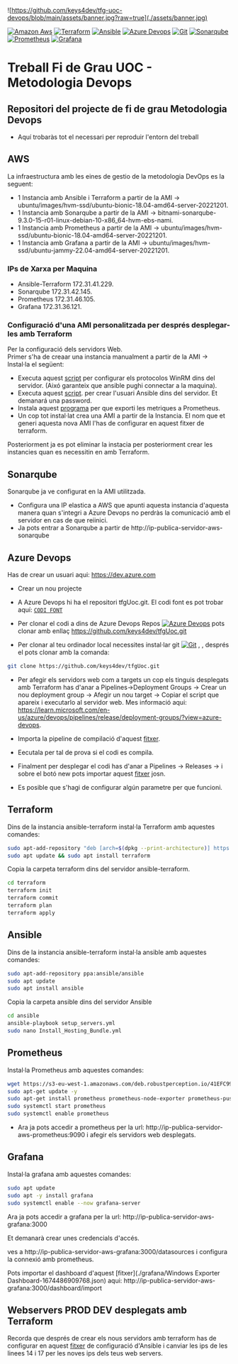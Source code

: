![https://github.com/keys4dev/tfg-uoc-devops/blob/main/assets/banner.jpg?raw=true](./assets/banner.jpg)

[![Amazon Aws](https://img.shields.io/badge/-Amazon%20Aws-grey?style=flat-square&logo=amazonaws)](https://aws.amazon.com/)
[![Terraform](https://img.shields.io/badge/-Terraform-grey?style=flat-square&logo=terraform)](https://www.terraform.io/) 
[![Ansible](https://img.shields.io/badge/-Ansible-grey?style=flat-square&logo=ansible)](https://www.ansible.com/)
[![Azure Devops](https://img.shields.io/badge/-Azure%20Devops-grey?style=flat-square&logo=azuredevops)](https://dev.azure.com/)
[![Git](https://img.shields.io/badge/-git-grey?style=flat-square&logo=git)](https://git-scm.com/)
[![Sonarqube](https://img.shields.io/badge/-Sonarqube-grey?style=flat-square&logo=sonarqube)](https://www.sonarsource.com/products/sonarqube/)
[![Prometheus](https://img.shields.io/badge/-Prometheus-grey?style=flat-square&logo=prometheus)](https://prometheus.io/) 
[![Grafana](https://img.shields.io/badge/-grafana-grey?style=flat-square&logo=grafana)](https://grafana.com/)



# Treball Fi de Grau UOC - Metodologia Devops
## Repositori del projecte de fi de grau Metodologia Devops
 * Aquí trobaràs tot el necessari per reproduir l'entorn del treball

## AWS

 La infraestructura amb les eines de gestio de la metodologia DevOps es la seguent:
 * 1 Instancia amb Ansible i Terraform a partir de la AMI -> ubuntu/images/hvm-ssd/ubuntu-bionic-18.04-amd64-server-20221201. 
 * 1 Instancia amb Sonarqube a partir de la AMI -> bitnami-sonarqube-9.3.0-15-r01-linux-debian-10-x86_64-hvm-ebs-nami. 
 * 1 Instancia amb Prometheus a partir de la AMI -> ubuntu/images/hvm-ssd/ubuntu-bionic-18.04-amd64-server-20221201. 
 * 1 Instancia amb Grafana a partir de la AMI -> ubuntu/images/hvm-ssd/ubuntu-jammy-22.04-amd64-server-20221201. 

### IPs de Xarxa per Maquina
* Ansible-Terraform  172.31.41.229. 
* Sonarqube          172.31.42.145. 
* Prometheus         172.31.46.105. 
* Grafana            172.31.36.121. 

### Configuració d'una AMI personalitzada per després desplegar-les amb Terraform
Per la configuració dels servidors Web.    
Primer s'ha de creaar una instancia manualment a partir de la AMI ->
Instal·la el següent:

* Executa aquest [script](./Web-Servers-Requisites/ConfigureRemotingForAnsible.ps1) per configurar els protocolos WinRM dins del servidor. (Aixó garanteix que ansible pughi connectar a la maquina).
* Executa aquest [script](./Web-Servers-Requisites/create_user_ansible.ps1). per crear l'usuari Ansible dins del servidor. Et demanará una password.
* Instala aquest [programa](.//Web-Servers-Requisites/windows_exporter-0.16.0-amd64.msi) per que exporti les metriques a Prometheus. 
* Un cop tot instal·lat crea una AMI a partir de la Instancia. El nom que et generi aquesta nova AMI l'has de configurar en aquest fitxer de terraform.

Posteriorment ja es pot eliminar la instacia per posteriorment crear les instancies quan es necessitin en amb Terraform.

## Sonarqube
Sonarqube ja ve configurat en la AMI utilitzada.
* Configura una IP elastica a AWS que apunti aquesta instancia d'aquesta manera quan s'integri a Azure Devops no perdràs la comunicació amb el servidor en cas de que reiinici.
* Ja pots entrar a Sonarqube a partir de http://ip-publica-servidor-aws-sonarqube

## Azure Devops

Has de crear un usuari aqui: https://dev.azure.com
* Crear un nou projecte

* A Azure Devops hi ha el repositori tfgUoc.git. El codi font es pot trobar aquí:  [`CODI FONT`](./codi-prova)
* Per clonar el codi a dins de Azure Devops Repos [![Azure Devops](https://img.shields.io/badge/-Azure%20Devops-grey?style=flat-square&logo=azuredevops)](https://dev.azure.com/) pots clonar amb enllaç https://github.com/keys4dev/tfgUoc.git
* Per clonar al teu ordinador local necessites instal·lar git [![Git](https://img.shields.io/badge/-git-grey?style=flat-square&logo=git)](https://git-scm.com/) , , després el pots clonar amb la comanda:
```bash
git clone https://github.com/keys4dev/tfgUoc.git
```

* Per afegir els servidors web com a targets un cop els tinguis desplegats amb Terraform has d'anar a Pipelines->Deployment Groups -> Crear un nou deployment group -> Afegir un nou target -> Copiar el script que apareix i executarlo al servidor web.
Mes informació aqui: https://learn.microsoft.com/en-us/azure/devops/pipelines/release/deployment-groups/?view=azure-devops. 

* Importa la pipeline de compilació d'aquest [fitxer](./azure-devops/build-ASP.NET.yml).  

* Eecutala per tal de prova si el codi es compila.  

* Finalment per desplegar el codi has d'anar a Pipelines -> Releases -> i sobre el botó new pots importar aquest [fitxer](./azure-devops/AWS-CD.json) josn.  

* Es posible que s'hagi de configurar algún parametre per que funcioni.  

## Terraform
Dins de la instancia ansible-terraform instal·la Terraform amb aquestes comandes:

```bash
sudo apt-add-repository "deb [arch=$(dpkg --print-architecture)] https://apt.releases.hashicorp.com $(lsb_release -cs) main"
sudo apt update && sudo apt install terraform
```

Copia la carpeta terraform dins del servidor ansible-terraform.

```bash
cd terraform
terraform init
terraform commit
terraform plan
terraform apply
```

## Ansible
Dins de la instancia ansible-terraform instal·la ansible amb aquestes comandes:

```bash
sudo apt-add-repository ppa:ansible/ansible
sudo apt update
sudo apt install ansible
```

Copia la carpeta ansible dins del servidor Ansible
```bash
cd ansible
ansible-playbook setup_servers.yml
sudo nano Install_Hosting_Bundle.yml
```

## Prometheus
Instal·la Prometheus amb aquestes comandes:
```bash
wget https://s3-eu-west-1.amazonaws.com/deb.robustperception.io/41EFC99D.gpg | sudo apt-key add -
sudo apt-get update -y
sudo apt-get install prometheus prometheus-node-exporter prometheus-pushgateway prometheus-alertmanager-y
sudo systemctl start prometheus
sudo systemctl enable prometheus
```
* Ara ja pots accedir a prometheus per la url: http://ip-publica-servidor-aws-prometheus:9090 i afegir els servidors web desplegats.

## Grafana
Instal·la grafana amb aquestes comandes:
```bash
sudo apt update
sudo apt -y install grafana
sudo systemctl enable --now grafana-server
```
Ara ja pots accedir a grafana per la url: http://ip-publica-servidor-aws-grafana:3000

Et demanarà crear unes credencials d'accés.

ves a http://ip-publica-servidor-aws-grafana:3000/datasources i configura la connexió amb prometheus.

Pots importar el dashboard d'aquest [fitxer](./grafana/Windows Exporter Dashboard-1674486909768.json) aqui: http://ip-publica-servidor-aws-grafana:3000/dashboard/import


## Webservers PROD DEV desplegats amb Terraform

Recorda que després de crear els nous servidors amb terraform has de configurar en aquest [fitxer](./ansible/hosts) de configuració d'Ansible i canviar les ips de les linees 14 i 17 per les noves ips dels teus web servers.


